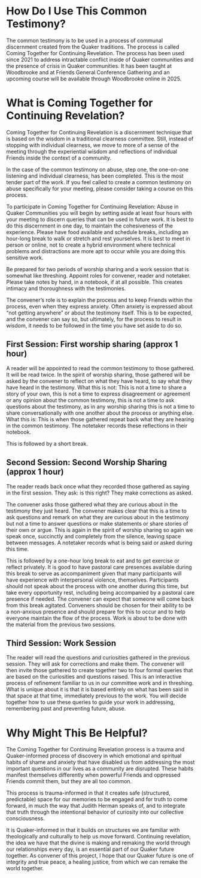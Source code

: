 # How Do I Use This Common Testimony?



The common testimony is to be used in a process of communal discernment created from the Quaker traditions. The process is called Coming Together for Continuing Revelation. The process has been used since 2021 to address intractable conflict inside of Quaker communities and the presence of crisis in Quaker communities. It has been taught at Woodbrooke and at Friends General Conference Gathering and an upcoming course will be available through Woodbrooke online in 2025. 



# What is Coming Together for Continuing Revelation?



Coming Together for Continuing Revelation is a discernment technique that is based on the wisdom in a traditional clearness committee. Still, instead of stopping with individual clearness, we move to more of a sense of the meeting through the experiential wisdom and reflections of individual Friends inside the context of a community.



In the case of the common testimony on abuse, step one, the one-on-one listening and individual clearness, has been completed. This is the most tender part of the work. If you feel called to create a common testimony on abuse specifically for your meeting, please consider taking a course on this process.



To participate in Coming Together for Continuing Revelation: Abuse in Quaker Communities you will begin by setting aside at least four hours with your meeting to discern queries that can be used in future work. It is best to do this discernment in one day, to maintain the cohesiveness of the experience. Please have food available and schedule breaks, including an hour-long break to walk or stretch and rest yourselves. It is best to meet in person or online, not to create a hybrid environment where technical problems and distractions are more apt to occur while you are doing this sensitive work.



Be prepared for two periods of worship sharing and a work session that is somewhat like threshing. Appoint roles for convener, reader and notetaker. Please take notes by hand, in a notebook, if at all possible. This creates intimacy and thoroughness with the testimonies.



The convener’s role is to explain the process and to keep Friends within the process, even when they express anxiety. Often anxiety is expressed about “not getting anywhere” or about the testimony itself. This is to be expected, and the convener can say so, but ultimately, for the process to result in wisdom, it needs to be followed in the time you have set aside to do so. 



## First Session: First worship sharing (approx 1 hour)

A reader will be appointed to read the common testimony to those gathered. It will be read twice. In the spirit of worship sharing, those gathered will be asked by the convener to reflect on what they have heard, to say what they have heard in the testimony. What this is not: This is not a time to share a story of your own, this is not a time to express disagreement or agreement or any opinion about the common testimony, this is not a time to ask questions about the testimony, as in any worship sharing this is not a time to share conversationally with one another about the process or anything else. What this is: This is when those gathered repeat back what they are hearing in the common testimony. The notetaker records these reflections in their notebook.



This is followed by a short break.



## Second Session: Second Worship Sharing (approx 1 hour) 

The reader reads back once what they recorded those gathered as saying in the first session. They ask: is this right? They make corrections as asked. 



The convener asks those gathered what they are curious about in the testimony they just heard. The convener makes clear that this is a time to ask questions and remark on what they are curious about in the testimony but not a time to answer questions or make statements or share stories of their own or argue. This is again in the spirit of worship sharing so again we speak once, succinctly and completely from the silence, leaving space between messages. A notetaker records what is being said or asked during this time.



This is followed by a one-hour long break to eat and to get exercise or reflect privately. It is good to have pastoral care presences available during this break to serve as accompaniment given that many participants will have experience with interpersonal violence, themselves. Participants should not speak about the process with one another during this time, but take every opportunity rest, including being accompanied by a pastoral care presence if needed. The convener can expect that someone will come back from this break agitated. Conveners should be chosen for their ability to be a non-anxious presence and should prepare for this to occur and to help everyone maintain the flow of the process. Work is about to be done with the material from the previous two sessions.



## Third Session: Work Session

The reader will read the questions and curiosities gathered in the previous session. They will ask for corrections and make them. The convener will then invite those gathered to create together two to four formal queries that are based on the curiosities and questions raised. This is an interactive process of refinement familiar to us in our committee work and in threshing. What is unique about it is that it is based entirely on what has been said in that space at that time, immediately previous to the work. You will decide together how to use these queries to guide your work in addressing, remembering past and preventing future, abuse.



# Why Might This Be Helpful?



The Coming Together for Continuing Revelation process is a trauma and Quaker-informed process of discovery in which emotional and spiritual habits of shame and anxiety that have disabled us from addressing the most important questions in our lives as a community are disrupted. These habits manifest themselves differently when powerful Friends and oppressed Friends commit them, but they are all too common. 



This process is trauma-informed in that it creates safe (structured, predictable) space for our memories to be engaged and for truth to come forward, in much the way that Judith Herman speaks of, and to integrate that truth through the intentional behavior of curiosity into our collective consciousness. 



It is Quaker-informed in that it builds on structures we are familiar with theologically and culturally to help us move forward. Continuing revelation, the idea we have that the divine is making and remaking the world through our relationships every day, is an essential part of our Quaker future together. As convener of this project, I hope that our Quaker future is one of integrity and true peace, a healing justice, from which we can remake the world together.


